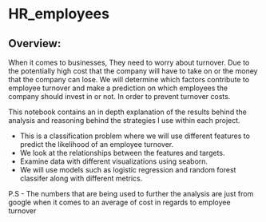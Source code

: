 # HR_employees

## Overview:

When it comes to businesses, They need to worry about turnover. Due to the potentially high cost that the company will have to take on or the money that the company can lose. We will determine which factors contribute to employee turnover and make a prediction on which employees the company should invest in or not. In order to prevent turnover costs. 


This notebook contains an in depth explanation of the results behind the analysis and reasoning behind the strategies I use within each project. 
- This is a classification problem where we will use different features to predict the likelihood of an employee turnover. 
- We look at the relationships between the features and targets. 
- Examine data with different visualizations using seaborn. 
- We will use models such as logistic regression and random forest classifer along with different metrics. 


P.S - The numbers that are being used to further the analysis are just from google when it comes to an average of cost in regards to employee turnover


